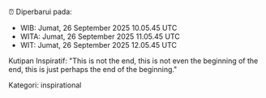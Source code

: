 ⏰ Diperbarui pada:
- WIB: Jumat, 26 September 2025 10.05.45 UTC
- WITA: Jumat, 26 September 2025 11.05.45 UTC
- WIT: Jumat, 26 September 2025 12.05.45 UTC

Kutipan Inspiratif:
"This is not the end, this is not even the beginning of the end, this is just perhaps the end of the beginning."


Kategori: inspirational

